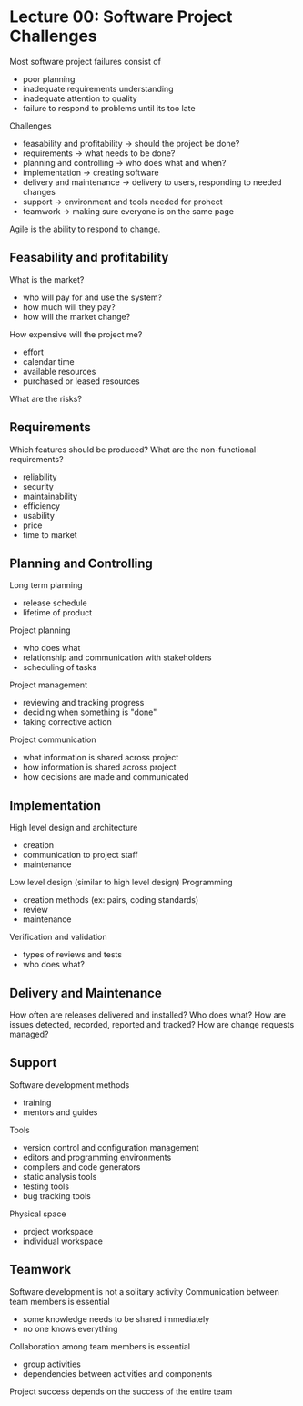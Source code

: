 # Lecture 00: Software Project Challenges

Most software project failures consist of

- poor planning
- inadequate requirements understanding
- inadequate attention to quality
- failure to respond to problems until its too late

Challenges

- feasability and profitability -> should the project be done?
- requirements -> what needs to be done?
- planning and controlling -> who does what and when?
- implementation -> creating software
- delivery and maintenance -> delivery to users, responding to needed changes
- support -> environment and tools needed for prohect
- teamwork -> making sure everyone is on the same page

Agile is the ability to respond to change.

## Feasability and profitability

What is the market?

- who will pay for and use the system?
- how much will they pay?
- how will the market change?

How expensive will the project me?

- effort
- calendar time
- available resources
- purchased or leased resources

What are the risks?

## Requirements

Which features should be produced?
What are the non-functional requirements?

- reliability
- security
- maintainability
- efficiency
- usability
- price
- time to market

## Planning and Controlling

Long term planning

- release schedule
- lifetime of product

Project planning

- who does what
- relationship and communication with stakeholders
- scheduling of tasks

Project management

- reviewing and tracking progress
- deciding when something is "done"
- taking corrective action

Project communication

- what information is shared across project
- how information is shared across project
- how decisions are made and communicated

## Implementation

High level design and architecture

- creation
- communication to project staff
- maintenance

Low level design (similar to high level design)
Programming

- creation methods (ex: pairs, coding standards)
- review
- maintenance

Verification and validation

- types of reviews and tests
- who does what?

## Delivery and Maintenance

How often are releases delivered and installed?
Who does what?
How are issues detected, recorded, reported and tracked?
How are change requests managed?

## Support

Software development methods

- training
- mentors and guides

Tools

- version control and configuration management
- editors and programming environments
- compilers and code generators
- static analysis tools
- testing tools
- bug tracking tools

Physical space

- project workspace
- individual workspace

## Teamwork

Software development is not a solitary activity
Communication between team members is essential

- some knowledge needs to be shared immediately
- no one knows everything

Collaboration among team members is essential

- group activities
- dependencies between activities and components

Project success depends on the success of the entire team
